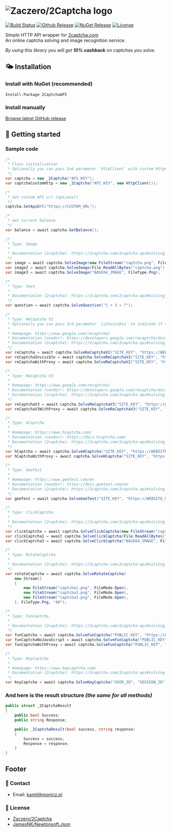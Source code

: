 # ![Zaczero/2Captcha logo](https://github.com/Zaczero/2Captcha/blob/master/resources/2captcha.png)

[![Build Status](https://travis-ci.com/Zaczero/2Captcha.svg?branch=master)](https://travis-ci.com/Zaczero/2Captcha)
[![Github Release](https://img.shields.io/github/release/Zaczero/2Captcha.svg)](https://github.com/Zaczero/2Captcha/releases/latest)
[![NuGet Release](https://img.shields.io/nuget/v/2CaptchaAPI.svg)](https://www.nuget.org/packages/2CaptchaAPI/)
[![License](https://img.shields.io/github/license/Zaczero/2Captcha.svg)](https://github.com/Zaczero/2Captcha/blob/master/LICENSE)

Simple HTTP API wrapper for [2captcha.com](https://2captcha.com/)  
An online captcha solving and image recognition service.

*By using this library you will get **10% cashback** on captchas you solve.*

## 🌤️ Installation

### Install with NuGet (recommended)

`Install-Package 2CaptchaAPI`

### Install manually

[Browse latest GitHub release](https://github.com/Zaczero/2Captcha/releases/latest)

## 🏁 Getting started

### Sample code

```cs
/*
 * Class initialization
 * Optionally you can pass 2nd parameter `httpClient` with custom HttpClient to use while requesting API
 */
var captcha = new _2Captcha("API_KEY");
var captchaCustomHttp = new _2Captcha("API_KEY", new HttpClient());

/*
 * Set custom API url (optional)
 */
captcha.SetApiUrl("https://CUSTOM_URL");

/*
 * Get current balance
 */
var balance = await captcha.GetBalance();

/*
 * Type: Image
 *
 * Documentation (2captcha): https://2captcha.com/2captcha-api#solving_normal_captcha
 */
var image = await captcha.SolveImage(new FileStream("captcha.png", FileMode.Open), FileType.Png);
var image2 = await captcha.SolveImage(File.ReadAllBytes("captcha.png"), FileType.Png);
var image3 = await captcha.SolveImage("BASE64_IMAGE", FileType.Png);

/*
 * Type: Text
 *
 * Documentation (2captcha): https://2captcha.com/2captcha-api#solving_text_captcha
 */
var question = await captcha.SolveQuestion("1 + 3 = ?");

/*
 * Type: ReCaptcha V2
 * Optionally you can pass 3rd parameter `isInvisible` to indicate if the reCaptcha is setup as invisible
 *
 * Homepage: https://www.google.com/recaptcha/
 * Documentation (vendor): https://developers.google.com/recaptcha/docs/display
 * Documentation (2captcha): https://2captcha.com/2captcha-api#solving_recaptchav2_new
 */
var reCaptcha = await captcha.SolveReCaptchaV2("SITE_KEY", "https://WEBSITE_URL");
var reCaptchaInvisible = await captcha.SolveReCaptchaV2("SITE_KEY", "https://WEBSITE_URL", true);
var reCaptchaWithProxy = await captcha.SolveReCaptchaV2("SITE_KEY", "https://WEBSITE_URL", "username:password@address:port", ProxyType.Http);

/*
 * Type: ReCaptcha V3
 *
 * Homepage: https://www.google.com/recaptcha/
 * Documentation (vendor): https://developers.google.com/recaptcha/docs/v3
 * Documentation (2captcha): https://2captcha.com/2captcha-api#solving_recaptchav3
 */
var reCaptchaV3 = await captcha.SolveReCaptchaV3("SITE_KEY", "https://WEBSITE_URL", "ACTION", 0.4);
var reCaptchaV3WithProxy = await captcha.SolveReCaptchaV3("SITE_KEY", "https://WEBSITE_URL", "username:password@address:port", ProxyType.Http, "ACTION", 0.4);

/*
 * Type: hCaptcha
 *
 * Homepage: https://www.hcaptcha.com/
 * Documentation (vendor): https://docs.hcaptcha.com/
 * Documentation (2captcha): https://2captcha.com/2captcha-api#solving_hcaptcha
 */
var hCaptcha = await captcha.SolveHCaptcha("SITE_KEY", "https://WEBSITE_URL");
var hCaptchaWithProxy = await captcha.SolveHCaptcha("SITE_KEY", "https://WEBSITE_URL", "username:password@address:port", ProxyType.Http);

/*
 * Type: GeeTest
 *
 * Homepage: https://www.geetest.com/en
 * Documentation (vendor): https://docs.geetest.com/en
 * Documentation (2captcha): https://2captcha.com/2captcha-api#solving_geetest
 */
var geeTest = await captcha.SolveGeeTest("SITE_KEY", "https://WEBSITE_URL", "CHALLENGE");

/*
 * Type: ClickCaptcha
 *
 * Documentation (2captcha): https://2captcha.com/2captcha-api#solving_clickcaptcha
 */
var clickCaptcha = await captcha.SolveClickCaptcha(new FileStream("captcha.png", FileMode.Open), FileType.Png, "TASK");
var clickCaptcha2 = await captcha.SolveClickCaptcha(File.ReadAllBytes("captcha.png"), FileType.Png, "TASK");
var clickCaptcha3 = await captcha.SolveClickCaptcha("BASE64_IMAGE", FileType.Png, "TASK");

/*
 * Type: RotateCaptcha
 *
 * Documentation (2captcha): https://2captcha.com/2captcha-api#solving_rotatecaptcha
 */
var rotateCaptcha = await captcha.SolveRotateCaptcha(
    new Stream[]
    {
        new FileStream("captcha1.png", FileMode.Open),
        new FileStream("captcha2.png", FileMode.Open),
        new FileStream("captcha3.png", FileMode.Open),
    }, FileType.Png, "40");

/*
 * Type: FunCaptcha
 *
 * Documentation (2captcha): https://2captcha.com/2captcha-api#solving_funcaptcha_new
 */
var funCaptcha = await captcha.SolveFunCaptcha("PUBLIC_KEY", "https://WEBSITE_URL");
var funCaptchaNoJavaScript = await captcha.SolveFunCaptcha("PUBLIC_KEY", "https://WEBSITE_URL", true);
var funCaptchaWithProxy = await captcha.SolveFunCaptcha("PUBLIC_KEY", "https://WEBSITE_URL", "username:password@address:port", ProxyType.Http);

/*
 * Type: KeyCaptcha
 *
 * Homepage: https://www.keycaptcha.com/
 * Documentation (2captcha): https://2captcha.com/2captcha-api#solving_keycaptcha
 */
var keyCaptcha = await captcha.SolveKeyCaptcha("USER_ID", "SESSION_ID", "WEB_SIGN_1", "WEB_SIGN_2", "https://WEBSITE_URL");
```

### And here is the result structure *(the same for all methods)*

```cs
public struct _2CaptchaResult
{
    public bool Success;
    public string Response;

    public _2CaptchaResult(bool success, string response)
    {
        Success = success;
        Response = response;
    }
}
```

## Footer

### 📧 Contact

* Email: [kamil@monicz.pl](mailto:kamil@monicz.pl)

### 📃 License

* [Zaczero/2Captcha](https://github.com/Zaczero/2Captcha/blob/master/LICENSE)
* [JamesNK/Newtonsoft.Json](https://github.com/JamesNK/Newtonsoft.Json/blob/master/LICENSE.md)
